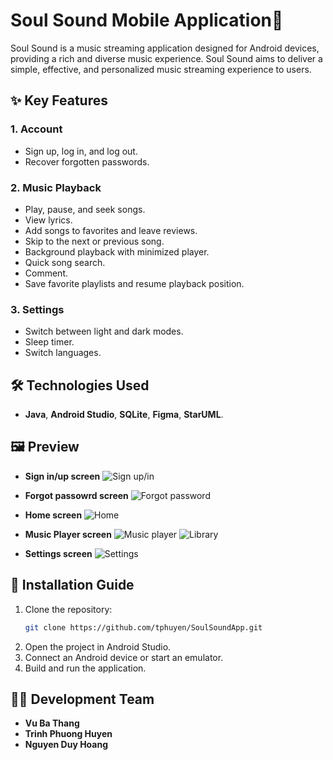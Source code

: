 # Soul Sound Mobile Application🎵

Soul Sound is a music streaming application designed for Android devices, providing a rich and diverse music experience. Soul Sound aims to deliver a simple, effective, and personalized music streaming experience to users.

## ✨ Key Features

### 1. Account
- Sign up, log in, and log out.
- Recover forgotten passwords.

### 2. Music Playback
- Play, pause, and seek songs.
- View lyrics.
- Add songs to favorites and leave reviews.
- Skip to the next or previous song.
- Background playback with minimized player.
- Quick song search.
- Comment.
- Save favorite playlists and resume playback position.

### 3. Settings
- Switch between light and dark modes.
- Sleep timer.
- Switch languages.

## 🛠️ Technologies Used
- **Java**, **Android Studio**, **SQLite**, **Figma**, **StarUML**.

## 🖼️ Preview
- **Sign in/up screen**
![Sign up/in](screenshots/1.png "Sign up/in")
- **Forgot passowrd screen**
![Forgot password](screenshots/2.png "Forgot password")
- **Home screen**
![Home](screenshots/3.png "Home")
- **Music Player screen**
![Music player](screenshots/4.png "Music player")
![Library](screenshots/5.png "Library")

- **Settings screen**
![Settings](screenshots/6.png "Settings")

## 🚀 Installation Guide

1. Clone the repository:
   ```bash
   git clone https://github.com/tphuyen/SoulSoundApp.git
   ```
2. Open the project in Android Studio.
3. Connect an Android device or start an emulator.
4. Build and run the application.

## 👨‍💻 Development Team
- **Vu Ba Thang**
- **Trinh Phuong Huyen**
- **Nguyen Duy Hoang**
